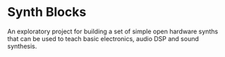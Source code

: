 # Synth Blocks

An exploratory project for building a set of simple open hardware
synths that can be used to teach basic electronics, audio DSP and
sound synthesis. 


